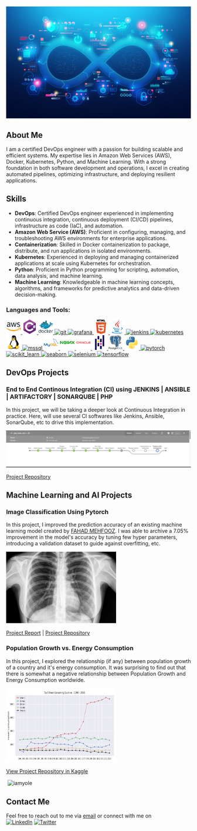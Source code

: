<!-- # Hi there 👋 -->

![alt text](resources/image.jpeg)

## About Me

I am a certified DevOps engineer with a passion for building scalable and efficient systems. My expertise lies in Amazon Web Services (AWS), Docker, Kubernetes, Python, and Machine Learning. With a strong foundation in both software development and operations, I excel in creating automated pipelines, optimizing infrastructure, and deploying resilient applications.

## Skills

- **DevOps**: Certified DevOps engineer experienced in implementing continuous integration, continuous deployment (CI/CD) pipelines, infrastructure as code (IaC), and automation.
- **Amazon Web Service (AWS)**: Proficient in configuring, managing, and troubleshooting AWS environments for enterprise applications.
- **Containerization**: Skilled in Docker containerization to package, distribute, and run applications in isolated environments.
- **Kubernetes**: Experienced in deploying and managing containerized applications at scale using Kubernetes for orchestration.
- **Python**: Proficient in Python programming for scripting, automation, data analysis, and machine learning.
- **Machine Learning**: Knowledgeable in machine learning concepts, algorithms, and frameworks for predictive analytics and data-driven decision-making.

<h3 align="left">Languages and Tools:</h3>
<p align="left"> <a href="https://aws.amazon.com" target="_blank" rel="noreferrer"> <img src="https://raw.githubusercontent.com/devicons/devicon/master/icons/amazonwebservices/amazonwebservices-original-wordmark.svg" alt="aws" width="40" height="40"/> </a> <a href="https://www.w3schools.com/cs/" target="_blank" rel="noreferrer"> <img src="https://raw.githubusercontent.com/devicons/devicon/master/icons/csharp/csharp-original.svg" alt="csharp" width="40" height="40"/> </a> <a href="https://www.docker.com/" target="_blank" rel="noreferrer"> <img src="https://raw.githubusercontent.com/devicons/devicon/master/icons/docker/docker-original-wordmark.svg" alt="docker" width="40" height="40"/> </a> <a href="https://git-scm.com/" target="_blank" rel="noreferrer"> <img src="https://www.vectorlogo.zone/logos/git-scm/git-scm-icon.svg" alt="git" width="40" height="40"/> </a> <a href="https://grafana.com" target="_blank" rel="noreferrer"> <img src="https://www.vectorlogo.zone/logos/grafana/grafana-icon.svg" alt="grafana" width="40" height="40"/> </a> <a href="https://www.w3.org/html/" target="_blank" rel="noreferrer"> <img src="https://raw.githubusercontent.com/devicons/devicon/master/icons/html5/html5-original-wordmark.svg" alt="html5" width="40" height="40"/> </a> <a href="https://www.java.com" target="_blank" rel="noreferrer"> <img src="https://raw.githubusercontent.com/devicons/devicon/master/icons/java/java-original.svg" alt="java" width="40" height="40"/> </a> <a href="https://www.jenkins.io" target="_blank" rel="noreferrer"> <img src="https://www.vectorlogo.zone/logos/jenkins/jenkins-icon.svg" alt="jenkins" width="40" height="40"/> </a> <a href="https://kubernetes.io" target="_blank" rel="noreferrer"> <img src="https://www.vectorlogo.zone/logos/kubernetes/kubernetes-icon.svg" alt="kubernetes" width="40" height="40"/> </a> <a href="https://www.linux.org/" target="_blank" rel="noreferrer"> <img src="https://raw.githubusercontent.com/devicons/devicon/master/icons/linux/linux-original.svg" alt="linux" width="40" height="40"/> </a> <a href="https://www.microsoft.com/en-us/sql-server" target="_blank" rel="noreferrer"> <img src="https://www.svgrepo.com/show/303229/microsoft-sql-server-logo.svg" alt="mssql" width="40" height="40"/> </a> <a href="https://www.mysql.com/" target="_blank" rel="noreferrer"> <img src="https://raw.githubusercontent.com/devicons/devicon/master/icons/mysql/mysql-original-wordmark.svg" alt="mysql" width="40" height="40"/> </a> <a href="https://www.nginx.com" target="_blank" rel="noreferrer"> <img src="https://raw.githubusercontent.com/devicons/devicon/master/icons/nginx/nginx-original.svg" alt="nginx" width="40" height="40"/> </a> <a href="https://www.oracle.com/" target="_blank" rel="noreferrer"> <img src="https://raw.githubusercontent.com/devicons/devicon/master/icons/oracle/oracle-original.svg" alt="oracle" width="40" height="40"/> </a> <a href="https://pandas.pydata.org/" target="_blank" rel="noreferrer"> <img src="https://raw.githubusercontent.com/devicons/devicon/2ae2a900d2f041da66e950e4d48052658d850630/icons/pandas/pandas-original.svg" alt="pandas" width="40" height="40"/> </a> <a href="https://www.postgresql.org" target="_blank" rel="noreferrer"> <img src="https://raw.githubusercontent.com/devicons/devicon/master/icons/postgresql/postgresql-original-wordmark.svg" alt="postgresql" width="40" height="40"/> </a> <a href="https://www.python.org" target="_blank" rel="noreferrer"> <img src="https://raw.githubusercontent.com/devicons/devicon/master/icons/python/python-original.svg" alt="python" width="40" height="40"/> </a> <a href="https://pytorch.org/" target="_blank" rel="noreferrer"> <img src="https://www.vectorlogo.zone/logos/pytorch/pytorch-icon.svg" alt="pytorch" width="40" height="40"/> </a> <a href="https://scikit-learn.org/" target="_blank" rel="noreferrer"> <img src="https://upload.wikimedia.org/wikipedia/commons/0/05/Scikit_learn_logo_small.svg" alt="scikit_learn" width="40" height="40"/> </a> <a href="https://seaborn.pydata.org/" target="_blank" rel="noreferrer"> <img src="https://seaborn.pydata.org/_images/logo-mark-lightbg.svg" alt="seaborn" width="40" height="40"/> </a> <a href="https://www.selenium.dev" target="_blank" rel="noreferrer"> <img src="https://raw.githubusercontent.com/detain/svg-logos/780f25886640cef088af994181646db2f6b1a3f8/svg/selenium-logo.svg" alt="selenium" width="40" height="40"/> </a> <a href="https://www.tensorflow.org" target="_blank" rel="noreferrer"> <img src="https://www.vectorlogo.zone/logos/tensorflow/tensorflow-icon.svg" alt="tensorflow" width="40" height="40"/> </a> </p>

## DevOps Projects

### End to End Continous Integration (CI) using JENKINS | ANSIBLE | ARTIFACTORY | SONARQUBE | PHP

In this project, we will be taking a deeper look at Continuous Integration in practice. Here, will use several CI softwares like Jenkins, Ansible, SonarQube, etc to drive this implementation.

<img src="resources/cicd_project.png" alt="Project Image" width="550">

[Project Repository](https://github.com/iamYole/DIO-DevOps-Projects/blob/main/Project%2018%20-%20End%20to%20End%20Continous%20Intergration%20Project/README.md)

<!-- ### Project Name 2

Brief description of the project.

![Project 2 Image](https://project-2-image-url.com)

[Project 2 Repository](https://github.com/yourusername/project-2) -->

## Machine Learning and AI Projects

### Image Classification Using Pytorch

In this project, I improved the prediction accuracy of an existing machine learning model created by [FAHAD MEHFOOZ](https://www.kaggle.com/code/fahadmehfoooz/pneumonia-classification-using-pytorch/notebook). I was able to archive a 7.05% improvement in the model's accuracy by tuning few hyper parameters, introducing a validation dataset to guide against overfitting, etc.

<img src="resources/chest_xray.png" alt="Project Image" width="300"/>

[Project Report](https://github.com/iamYole/iamyole.github.io/blob/main/documents/Poster.pdf) |
[Project Repository](https://github.com/yourusername/project-1)

### Population Growth vs. Energy Consumption

In this project, I explored the relationship (if any) between population growth of a country and it's energy consumption. It was surprising to find out that there is somewhat a negative relationship between Population Growth and Energy Consumption worldwide.

<img src="resources/energy_consumption.png" alt="Project Image" width="300" height="200">

[View Project Repository in Kaggle](https://www.kaggle.com/code/gideonovuzorie/population-growth-vs-energy-consumption)

<p>&nbsp;<img align="center" src="https://github-readme-stats.vercel.app/api?username=iamyole&show_icons=true&locale=en" alt="iamyole" /></p>

## Contact Me

Feel free to reach out to me via [email](mailto:gideonovuzorie@gmail.com) or connect with me on  
[![LinkedIn](https://img.shields.io/badge/LinkedIn-Connect-blue)](https://www.linkedin.com/in/gideon-ovuzorie/)
[![Twitter](https://img.shields.io/twitter/follow/Awesone_Yole)](https://twitter.com/awesome_yole)
